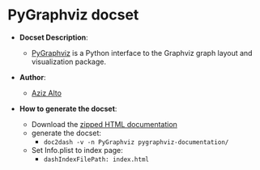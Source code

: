 PyGraphviz docset
=======================

- __Docset Description__:
    - [PyGraphviz](http://pygraphviz.github.io/) is a Python interface to the Graphviz graph layout and visualization package.

- __Author__:
    - [Aziz Alto](https://github.com/iamaziz)

- __How to generate the docset__:
    - Download the [zipped HTML documentation](http://pygraphviz.github.io/documentation/pygraphviz-1.3rc1/)
    - generate the docset:
    	- `doc2dash -v -n PyGraphviz pygraphviz-documentation/`
    - Set Info.plist to index page:
    	- `dashIndexFilePath: index.html`
    
